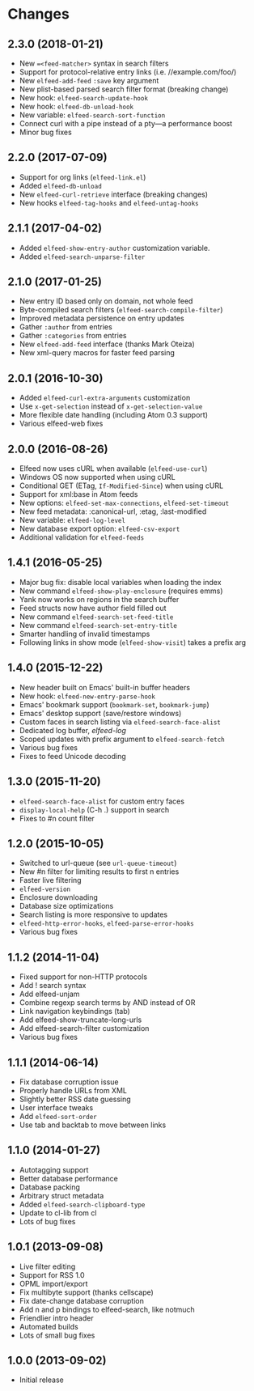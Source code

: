 # Changes

## 2.3.0 (2018-01-21)

* New `=<feed-matcher>` syntax in search filters
* Support for protocol-relative entry links (i.e. //example.com/foo/)
* New `elfeed-add-feed` `:save` key argument
* New plist-based parsed search filter format (breaking change)
* New hook: `elfeed-search-update-hook`
* New hook: `elfeed-db-unload-hook`
* New variable: `elfeed-search-sort-function`
* Connect curl with a pipe instead of a pty—a performance boost
* Minor bug fixes

## 2.2.0 (2017-07-09)

* Support for org links (`elfeed-link.el`)
* Added `elfeed-db-unload`
* New `elfeed-curl-retrieve` interface (breaking changes)
* New hooks `elfeed-tag-hooks` and `elfeed-untag-hooks`

## 2.1.1 (2017-04-02)

* Added `elfeed-show-entry-author` customization variable.
* Added `elfeed-search-unparse-filter`

## 2.1.0 (2017-01-25)

* New entry ID based only on domain, not whole feed
* Byte-compiled search filters (`elfeed-search-compile-filter`)
* Improved metadata persistence on entry updates
* Gather `:author` from entries
* Gather `:categories` from entries
* New `elfeed-add-feed` interface (thanks Mark Oteiza)
* New xml-query macros for faster feed parsing

## 2.0.1 (2016-10-30)

* Added `elfeed-curl-extra-arguments` customization
* Use `x-get-selection` instead of `x-get-selection-value`
* More flexible date handling (including Atom 0.3 support)
* Various elfeed-web fixes

## 2.0.0 (2016-08-26)

* Elfeed now uses cURL when available (`elfeed-use-curl`)
* Windows OS now supported when using cURL
* Conditional GET (ETag, `If-Modified-Since`) when using cURL
* Support for xml:base in Atom feeds
* New options: `elfeed-set-max-connections`, `elfeed-set-timeout`
* New feed metadata: :canonical-url, :etag, :last-modified
* New variable: `elfeed-log-level`
* New database export option: `elfeed-csv-export`
* Additional validation for `elfeed-feeds`

## 1.4.1 (2016-05-25)

* Major bug fix: disable local variables when loading the index
* New command `elfeed-show-play-enclosure` (requires emms)
* Yank now works on regions in the search buffer
* Feed structs now have author field filled out
* New command `elfeed-search-set-feed-title`
* New command `elfeed-search-set-entry-title`
* Smarter handling of invalid timestamps
* Following links in show mode (`elfeed-show-visit`) takes a prefix arg

## 1.4.0 (2015-12-22)

* New header built on Emacs' built-in buffer headers
* New hook: `elfeed-new-entry-parse-hook`
* Emacs' bookmark support (`bookmark-set`, `bookmark-jump`)
* Emacs' desktop support (save/restore windows)
* Custom faces in search listing via `elfeed-search-face-alist`
* Dedicated log buffer, *elfeed-log*
* Scoped updates with prefix argument to `elfeed-search-fetch`
* Various bug fixes
* Fixes to feed Unicode decoding

## 1.3.0 (2015-11-20)

* `elfeed-search-face-alist` for custom entry faces
* `display-local-help` (C-h .) support in search
* Fixes to #n count filter

## 1.2.0 (2015-10-05)

* Switched to url-queue (see `url-queue-timeout`)
* New #n filter for limiting results to first n entries
* Faster live filtering
* `elfeed-version`
* Enclosure downloading
* Database size optimizations
* Search listing is more responsive to updates
* `elfeed-http-error-hooks`, `elfeed-parse-error-hooks`
* Various bug fixes

## 1.1.2 (2014-11-04)

* Fixed support for non-HTTP protocols
* Add ! search syntax
* Add elfeed-unjam
* Combine regexp search terms by AND instead of OR
* Link navigation keybindings (tab)
* Add elfeed-show-truncate-long-urls
* Add elfeed-search-filter customization
* Various bug fixes

## 1.1.1 (2014-06-14)

* Fix database corruption issue
* Properly handle URLs from XML
* Slightly better RSS date guessing
* User interface tweaks
* Add `elfeed-sort-order`
* Use tab and backtab to move between links

## 1.1.0 (2014-01-27)

* Autotagging support
* Better database performance
* Database packing
* Arbitrary struct metadata
* Added `elfeed-search-clipboard-type`
* Update to cl-lib from cl
* Lots of bug fixes

## 1.0.1 (2013-09-08)

* Live filter editing
* Support for RSS 1.0
* OPML import/export
* Fix multibyte support (thanks cellscape)
* Fix date-change database corruption
* Add n and p bindings to elfeed-search, like notmuch
* Friendlier intro header
* Automated builds
* Lots of small bug fixes

## 1.0.0 (2013-09-02)

* Initial release
